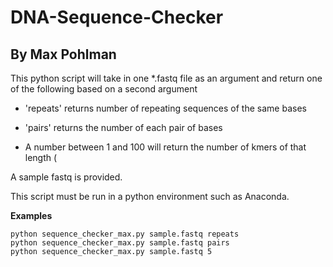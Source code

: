 # DNA-Sequence-Checker
## By Max Pohlman

This python script will take in one *.fastq file as an argument and return one of the following based on a second argument

* 'repeats' returns number of repeating sequences of the same bases

* 'pairs' returns the number of each pair of bases

* A number between 1 and 100 will return the number of kmers of that length (


A sample fastq is provided. 

This script must be run in a python environment such as Anaconda.

**Examples**
```
python sequence_checker_max.py sample.fastq repeats
python sequence_checker_max.py sample.fastq pairs
python sequence_checker_max.py sample.fastq 5
```
